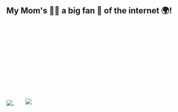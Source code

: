 ## My Mom's 🙎‍♀️ a big fan 🥳 of the internet 🌍!
<a href="https://github.com/anuraghazra/github-readme-stats">
  <img align="center" src="https://github-readme-stats.vercel.app/api?username=teddbug-S&show_icons=true&theme=tokyonight"/>
</a>
<a href="https://github.com/anuraghazra/github-readme-stats">
  <img style="margin-left: 30px; margin-top: 12rem;" src="https://github-readme-stats.vercel.app/api/top-langs/?username=teddbug-S&layout=compact&theme=tokyonight" />
</a>
